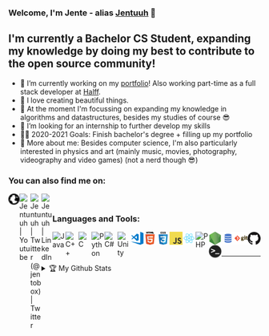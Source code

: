 ### Welcome, I'm Jente - alias [Jentuuh][website] 👋

<!-- CHANGE TO MY OWN VERSION -->
<!--img.shields.io-->


## I'm currently a Bachelor CS Student, expanding my knowledge by doing my best to contribute to the open source community!

- 📓 I’m currently working on my [portfolio][website]! Also working part-time as a full stack developer at [Halff](https://halffapp.com/).
- 🚀 I love creating beautiful things.
- 🌲 At the moment I'm focussing on expanding my knowledge in algorithms and datastructures, besides my studies of course 😎
- 🏢 I’m looking for an internship to further develop my skills 
- 👨‍🎓 2020-2021 Goals: Finish bachelor's degree + filling up my portfolio
- 🌟 More about me: Besides computer science, I'm also particularly interested in physics and art (mainly music, movies, photography, videography and video games) (not a nerd though 😎)

### You can also find me on:

[<img align="left" alt="jentuuh.com" width="22px" src="https://raw.githubusercontent.com/iconic/open-iconic/master/svg/globe.svg" />][website]
[<img align="left" alt="Jentuuh | Youtube" width="22px" src="https://cdn.jsdelivr.net/npm/simple-icons@v3/icons/youtube.svg" />][youtube]
[<img align="left" alt="Jentuuh | Twitter (@jentobox) | Twitter" width="22px" src="https://cdn.jsdelivr.net/npm/simple-icons@v3/icons/twitter.svg" />][Twitter]
[<img align="left" alt="Jentuuh | LinkedIn" width="22px" src="https://cdn.jsdelivr.net/npm/simple-icons@v3/icons/linkedin.svg" />][linkedin]


<br />

### Languages and Tools:

<img align="left" alt="Java" width="26px" src="https://image.flaticon.com/icons/png/512/226/226777.png" />
<img align="left" alt="C++" width="26px" src="https://user-images.githubusercontent.com/42747200/46140125-da084900-c26d-11e8-8ea7-c45ae6306309.png" />
<img align="left" alt="C" width="26px" src="https://cdn.iconscout.com/icon/free/png-512/c-programming-569564.png" />
<img align="left" alt="Python" width="26px" src="https://cdn3.iconfinder.com/data/icons/logos-and-brands-adobe/512/267_Python-512.png" />
<img align="left" alt="C#" width="26px" src="https://upload.wikimedia.org/wikipedia/commons/7/7a/C_Sharp_logo.svg" />
<img align="left" alt="Unity" width="26px" src="https://cdn.iconscout.com/icon/free/png-512/unity-226057.png" />
<img align="left" alt="Visual Studio Code" width="26px" src="https://raw.githubusercontent.com/github/explore/80688e429a7d4ef2fca1e82350fe8e3517d3494d/topics/visual-studio-code/visual-studio-code.png" />
<img align="left" alt="HTML5" width="26px" src="https://raw.githubusercontent.com/github/explore/80688e429a7d4ef2fca1e82350fe8e3517d3494d/topics/html/html.png" />
<img align="left" alt="CSS3" width="26px" src="https://raw.githubusercontent.com/github/explore/80688e429a7d4ef2fca1e82350fe8e3517d3494d/topics/css/css.png" />
<img align="left" alt="JavaScript" width="26px" src="https://raw.githubusercontent.com/github/explore/80688e429a7d4ef2fca1e82350fe8e3517d3494d/topics/javascript/javascript.png" />
<img align="left" alt="React" width="26px" src="https://raw.githubusercontent.com/github/explore/80688e429a7d4ef2fca1e82350fe8e3517d3494d/topics/react/react.png" />
<img align="left" alt="PHP" width="26px" src="https://cdn4.iconfinder.com/data/icons/logos-3/568/php-logo-512.png"/>
<img align="left" alt="Node.js" width="26px" src="https://raw.githubusercontent.com/github/explore/80688e429a7d4ef2fca1e82350fe8e3517d3494d/topics/nodejs/nodejs.png" />
<img align="left" alt="SQL" width="26px" src="https://raw.githubusercontent.com/github/explore/80688e429a7d4ef2fca1e82350fe8e3517d3494d/topics/sql/sql.png" />
<img align="left" alt="Git" width="26px" src="https://raw.githubusercontent.com/github/explore/80688e429a7d4ef2fca1e82350fe8e3517d3494d/topics/git/git.png" />
<img align="left" alt="GitHub" width="26px" src="https://raw.githubusercontent.com/github/explore/78df643247d429f6cc873026c0622819ad797942/topics/github/github.png" />
<img align="left" alt="Terminal" width="26px" src="https://raw.githubusercontent.com/github/explore/80688e429a7d4ef2fca1e82350fe8e3517d3494d/topics/terminal/terminal.png" />

<br />
<br />

---

<details>
  <summary>🏆 My Github Stats</summary>

  <img align="left" alt="Jentuuh's stats on Github" src="https://github-readme-stats.vercel.app/api?username=jentuuh&show_icons=true&hide_border=true&theme=synthwave" />

</details>

[website]: https://www.jentevandersanden.com
[Twitter]: https://twitter.com/jentobox
[youtube]: https://www.youtube.com/channel/UCcUH-r3xpZaHJgnuj8u3G5A
[linkedin]: https://www.linkedin.com/in/jentevandersanden/


